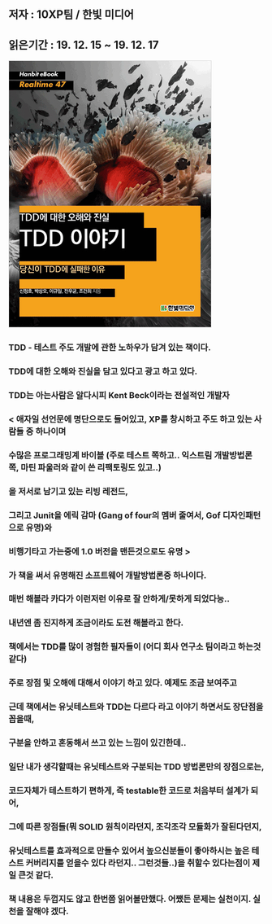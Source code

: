## 저자 : 10XP팀  / 한빛 미디어

## 읽은기간 : 19. 12. 15  ~ 19. 12. 17

![Smithsonian Image](../../public/images/books-images/tdd.jpg)

### TDD - 테스트 주도 개발에 관한 노하우가 담겨 있는 책이다.

### TDD에 대한 오해와 진실을 담고 있다고 광고 하고 있다.

### TDD는 아는사람은 알다시피 Kent Beck이라는 전설적인 개발자

### < 애자일 선언문에 명단으로도 들어있고, XP를 창시하고 주도 하고 있는 사람들 중 하나이며

### 수많은 프로그래밍계 바이블 (주로 테스트 쪽하고.. 익스트림 개발방법론 쪽, 마틴 파울러와 같이 쓴 리팩토링도 있고..)

### 을 저서로 남기고 있는 리빙 레전드,

### 그리고 Junit을 에릭 감마 (Gang of four의 멤버 줄여서, Gof 디자인패턴으로 유명)와

### 비행기타고 가는중에 1.0 버전을 맨든것으로도 유명 >

### 가 책을 써서 유명해진 소프트웨어 개발방법론중 하나이다.

### 매번 해볼라 카다가 이런저런 이유로 잘 안하게/못하게 되었다능..

### 내년엔 좀 진지하게 조금이라도 도전 해볼라고 한다.

### 책에서는 TDD를 많이 경험한 필자들이 (어디 회사 연구소 팀이라고 하는것 같다)

### 주로 장점 및 오해에 대해서 이야기 하고 있다. 예제도 조금 보여주고

### 근데 책에서는 유닛테스트와 TDD는 다르다 라고 이야기 하면서도 장단점을 꼽을때,

### 구분을 안하고 혼동해서 쓰고 있는 느낌이 있긴한데..

### 일단 내가 생각할때는 유닛테스트와 구분되는 TDD 방법론만의 장점으로는,

### 코드자체가 테스트하기 편하게, 즉 testable한 코드로 처음부터 설계가 되어,

### 그에 따른 장점들(뭐 SOLID 원칙이라던지, 조각조각 모듈화가 잘된다던지,

### 유닛테스트를 효과적으로 만들수 있어서 높으신분들이 좋아하시는 높은 테스트 커버리지를 얻을수 있다 라던지.. 그런것들..)을 취할수 있다는점이 제일 큰것 같다.

### 책 내용은 두껍지도 않고 한번쯤 읽어볼만했다. 어쨌든 문제는 실천이지. 실천을 잘해야 겠다.
